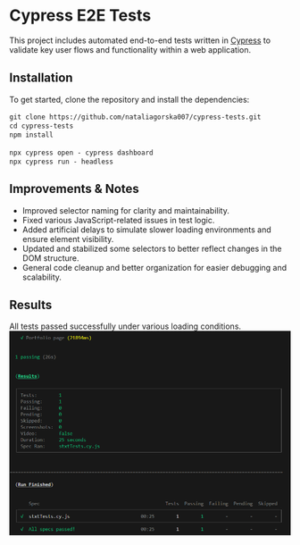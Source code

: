 # Cypress E2E Tests

This project includes automated end-to-end tests written in [Cypress](https://www.cypress.io/) to validate key user flows and functionality within a web application.

## Installation

To get started, clone the repository and install the dependencies:

```console
git clone https://github.com/nataliagorska007/cypress-tests.git
cd cypress-tests
npm install

npx cypress open - cypress dashboard
npx cypress run - headless
```

## Improvements & Notes

- Improved selector naming for clarity and maintainability.
- Fixed various JavaScript-related issues in test logic.
- Added artificial delays to simulate slower loading environments and ensure element visibility.
- Updated and stabilized some selectors to better reflect changes in the DOM structure.
- General code cleanup and better organization for easier debugging and scalability.

## Results

All tests passed successfully under various loading conditions.
![alt text](image.png)
